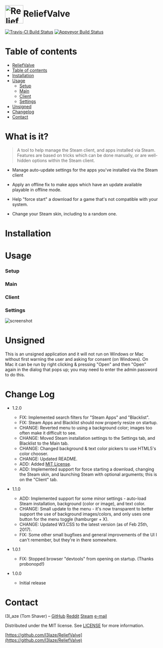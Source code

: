 

<img src="https://cloud.githubusercontent.com/assets/18404758/24127483/f846e6f0-0da2-11e7-9d27-ddcdafe026ff.png" width="60" align="center" alt="ReliefValve icon" href="ReliefValve" />ReliefValve
===========

[![Travis-CI Build Status](https://travis-ci.org/l3laze/testingelectron.svg?branch=master)](https://travis-ci.org/l3laze/testingelectron) [![Appveyor Build Status](https://ci.appveyor.com/api/projects/status/sqaop6q2o30cp0wo?svg=true)](https://ci.appveyor.com/project/l3laze/testingelectron)

Table of contents
=================

  * [ReliefValve](#reliefvalve)
  * [Table of contents](#table-of-contents)
  * [Installation](#installation)
  * [Usage](#usage)
    * [Setup](#usage-setup)
    * [Main](#usage-main)
    * [Client](#usage-client)
    * [Settings](#usage-settings)
  * [Unsigned](#unsigned)
  * [Changelog](#changelog)
  * [Contact](#contact)

What is it?
===========

> A tool to help manage the Steam client, and apps installed via Steam. Features are based on tricks which can be done manually, or are well-hidden options within the Steam client.

   * Manage auto-update settings for the apps you've installed via the Steam client

   * Apply an offline fix to make apps which have an update available playable in offline mode.

   * Help "force start" a download for a game that's not compatible with your system.

   * Change your Steam skin, including to a random one.

Installation
============

Usage
=====

  ### Setup

  ### Main

  ### Client

  ### Settings

![screenshot](https://cloud.githubusercontent.com/assets/18404758/24128526/792a0a2a-0daa-11e7-9afd-62e9e8b92c6f.jpg)

Unsigned
========

  This is an unsigned application and it will not run on Windows or Mac
    without first warning the user and asking for consent (on Windows). On Mac
    it can be run by right clicking & pressing "Open" and then "Open" again in
    the dialog that pops up; you may need to enter the admin password to do this.

Change Log
==========

* 1.2.0
    * FIX: Implemented search filters for "Steam Apps" and "Blacklist".
    * FIX: Steam Apps and Blacklist should now properly resize on startup.
    * CHANGE: Reverted menu to using a background color; images too often make it difficult to see.
    * CHANGE: Moved Steam installation settings to the Settings tab, and Blacklist to the Main tab.
    * CHANGE: Changed background & text color pickers to use HTML5's color chooser.
    * CHANGE: Updated README.
    * ADD: Added [MIT License](https://github.com/l3laze/ReliefValve/blob/master/README.md).
    * ADD: Implemented support for force starting a download, changing the Steam skin, and launching Steam with optional arguments; this is on the "Client" tab.

* 1.1.0
    * ADD: Implemented support for some minor settings - auto-load Steam installation, background (color or image), and text color.
    * CHANGE: Small update to the menu - it's now transparent to better support the use of background images/colors, and only uses one button for the menu toggle (hamburger + X).
    * CHANGE: Updated W3.CSS to the latest version (as of Feb 25th, 2017).
    * FIX: Some other small bugfixes and general improvements of the UI I can't remember, but they're in there somewhere.

* 1.0.1
    * FIX: Stopped browser "devtools" from opening on startup. (Thanks probonopd!)

* 1.0.0
    * Initial release

Contact
=======

l3l_aze (Tom Shaver) – [GitHub]([https://github.com/l3laze/) [Reddit](https://www.reddit.com/u/l3l_aze) [Steam](http://steamcommunity.com/id/l3l_aze/) [e-mail](mailto:l3l_aze@yahoo.com)

Distributed under the MIT license. See [LICENSE](https://github.com/l3laze/ReliefValve/blob/master/LICENSE.md) for more information.

[https://github.com/l3laze/ReliefValve](https://github.com/l3laze/ReliefValve)
